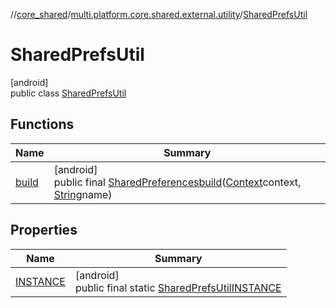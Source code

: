 //[core_shared](../../../index.md)/[multi.platform.core.shared.external.utility](../index.md)/[SharedPrefsUtil](index.md)

# SharedPrefsUtil

[android]\
public class [SharedPrefsUtil](index.md)

## Functions

| Name | Summary |
|---|---|
| [build](build.md) | [android]<br>public final [SharedPreferences](https://developer.android.com/reference/kotlin/android/content/SharedPreferences.html)[build](build.md)([Context](https://developer.android.com/reference/kotlin/android/content/Context.html)context, [String](https://docs.oracle.com/javase/8/docs/api/java/lang/String.html)name) |

## Properties

| Name | Summary |
|---|---|
| [INSTANCE](index.md#1360233600%2FProperties%2F-2121679934) | [android]<br>public final static [SharedPrefsUtil](index.md)[INSTANCE](index.md#1360233600%2FProperties%2F-2121679934) |
